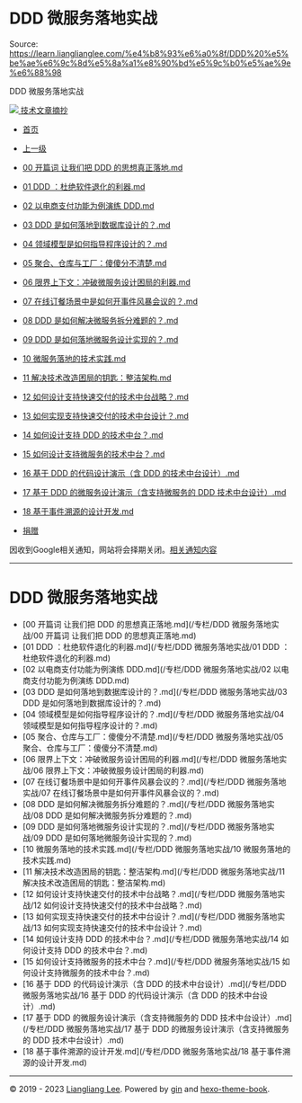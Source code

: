 # DDD 微服务落地实战 

Source: https://learn.lianglianglee.com/%e4%b8%93%e6%a0%8f/DDD%20%e5%be%ae%e6%9c%8d%e5%8a%a1%e8%90%bd%e5%9c%b0%e5%ae%9e%e6%88%98

DDD 微服务落地实战 



[![](/static/favicon.png)
技术文章摘抄](/)

* [首页](/)
* [上一级](../)

* [00 开篇词 让我们把 DDD 的思想真正落地.md](/%e4%b8%93%e6%a0%8f/DDD%20%e5%be%ae%e6%9c%8d%e5%8a%a1%e8%90%bd%e5%9c%b0%e5%ae%9e%e6%88%98/00%20%e5%bc%80%e7%af%87%e8%af%8d%20%20%e8%ae%a9%e6%88%91%e4%bb%ac%e6%8a%8a%20DDD%20%e7%9a%84%e6%80%9d%e6%83%b3%e7%9c%9f%e6%ad%a3%e8%90%bd%e5%9c%b0.md)
* [01 DDD ：杜绝软件退化的利器.md](/%e4%b8%93%e6%a0%8f/DDD%20%e5%be%ae%e6%9c%8d%e5%8a%a1%e8%90%bd%e5%9c%b0%e5%ae%9e%e6%88%98/01%20%20DDD%20%ef%bc%9a%e6%9d%9c%e7%bb%9d%e8%bd%af%e4%bb%b6%e9%80%80%e5%8c%96%e7%9a%84%e5%88%a9%e5%99%a8.md)
* [02 以电商支付功能为例演练 DDD.md](/%e4%b8%93%e6%a0%8f/DDD%20%e5%be%ae%e6%9c%8d%e5%8a%a1%e8%90%bd%e5%9c%b0%e5%ae%9e%e6%88%98/02%20%20%e4%bb%a5%e7%94%b5%e5%95%86%e6%94%af%e4%bb%98%e5%8a%9f%e8%83%bd%e4%b8%ba%e4%be%8b%e6%bc%94%e7%bb%83%20DDD.md)
* [03 DDD 是如何落地到数据库设计的？.md](/%e4%b8%93%e6%a0%8f/DDD%20%e5%be%ae%e6%9c%8d%e5%8a%a1%e8%90%bd%e5%9c%b0%e5%ae%9e%e6%88%98/03%20%20DDD%20%e6%98%af%e5%a6%82%e4%bd%95%e8%90%bd%e5%9c%b0%e5%88%b0%e6%95%b0%e6%8d%ae%e5%ba%93%e8%ae%be%e8%ae%a1%e7%9a%84%ef%bc%9f.md)
* [04 领域模型是如何指导程序设计的？.md](/%e4%b8%93%e6%a0%8f/DDD%20%e5%be%ae%e6%9c%8d%e5%8a%a1%e8%90%bd%e5%9c%b0%e5%ae%9e%e6%88%98/04%20%20%e9%a2%86%e5%9f%9f%e6%a8%a1%e5%9e%8b%e6%98%af%e5%a6%82%e4%bd%95%e6%8c%87%e5%af%bc%e7%a8%8b%e5%ba%8f%e8%ae%be%e8%ae%a1%e7%9a%84%ef%bc%9f.md)
* [05 聚合、仓库与工厂：傻傻分不清楚.md](/%e4%b8%93%e6%a0%8f/DDD%20%e5%be%ae%e6%9c%8d%e5%8a%a1%e8%90%bd%e5%9c%b0%e5%ae%9e%e6%88%98/05%20%20%e8%81%9a%e5%90%88%e3%80%81%e4%bb%93%e5%ba%93%e4%b8%8e%e5%b7%a5%e5%8e%82%ef%bc%9a%e5%82%bb%e5%82%bb%e5%88%86%e4%b8%8d%e6%b8%85%e6%a5%9a.md)
* [06 限界上下文：冲破微服务设计困局的利器.md](/%e4%b8%93%e6%a0%8f/DDD%20%e5%be%ae%e6%9c%8d%e5%8a%a1%e8%90%bd%e5%9c%b0%e5%ae%9e%e6%88%98/06%20%20%e9%99%90%e7%95%8c%e4%b8%8a%e4%b8%8b%e6%96%87%ef%bc%9a%e5%86%b2%e7%a0%b4%e5%be%ae%e6%9c%8d%e5%8a%a1%e8%ae%be%e8%ae%a1%e5%9b%b0%e5%b1%80%e7%9a%84%e5%88%a9%e5%99%a8.md)
* [07 在线订餐场景中是如何开事件风暴会议的？.md](/%e4%b8%93%e6%a0%8f/DDD%20%e5%be%ae%e6%9c%8d%e5%8a%a1%e8%90%bd%e5%9c%b0%e5%ae%9e%e6%88%98/07%20%20%e5%9c%a8%e7%ba%bf%e8%ae%a2%e9%a4%90%e5%9c%ba%e6%99%af%e4%b8%ad%e6%98%af%e5%a6%82%e4%bd%95%e5%bc%80%e4%ba%8b%e4%bb%b6%e9%a3%8e%e6%9a%b4%e4%bc%9a%e8%ae%ae%e7%9a%84%ef%bc%9f.md)
* [08 DDD 是如何解决微服务拆分难题的？.md](/%e4%b8%93%e6%a0%8f/DDD%20%e5%be%ae%e6%9c%8d%e5%8a%a1%e8%90%bd%e5%9c%b0%e5%ae%9e%e6%88%98/08%20%20DDD%20%e6%98%af%e5%a6%82%e4%bd%95%e8%a7%a3%e5%86%b3%e5%be%ae%e6%9c%8d%e5%8a%a1%e6%8b%86%e5%88%86%e9%9a%be%e9%a2%98%e7%9a%84%ef%bc%9f.md)
* [09 DDD 是如何落地微服务设计实现的？.md](/%e4%b8%93%e6%a0%8f/DDD%20%e5%be%ae%e6%9c%8d%e5%8a%a1%e8%90%bd%e5%9c%b0%e5%ae%9e%e6%88%98/09%20%20DDD%20%e6%98%af%e5%a6%82%e4%bd%95%e8%90%bd%e5%9c%b0%e5%be%ae%e6%9c%8d%e5%8a%a1%e8%ae%be%e8%ae%a1%e5%ae%9e%e7%8e%b0%e7%9a%84%ef%bc%9f.md)
* [10 微服务落地的技术实践.md](/%e4%b8%93%e6%a0%8f/DDD%20%e5%be%ae%e6%9c%8d%e5%8a%a1%e8%90%bd%e5%9c%b0%e5%ae%9e%e6%88%98/10%20%20%e5%be%ae%e6%9c%8d%e5%8a%a1%e8%90%bd%e5%9c%b0%e7%9a%84%e6%8a%80%e6%9c%af%e5%ae%9e%e8%b7%b5.md)
* [11 解决技术改造困局的钥匙：整洁架构.md](/%e4%b8%93%e6%a0%8f/DDD%20%e5%be%ae%e6%9c%8d%e5%8a%a1%e8%90%bd%e5%9c%b0%e5%ae%9e%e6%88%98/11%20%20%e8%a7%a3%e5%86%b3%e6%8a%80%e6%9c%af%e6%94%b9%e9%80%a0%e5%9b%b0%e5%b1%80%e7%9a%84%e9%92%a5%e5%8c%99%ef%bc%9a%e6%95%b4%e6%b4%81%e6%9e%b6%e6%9e%84.md)
* [12 如何设计支持快速交付的技术中台战略？.md](/%e4%b8%93%e6%a0%8f/DDD%20%e5%be%ae%e6%9c%8d%e5%8a%a1%e8%90%bd%e5%9c%b0%e5%ae%9e%e6%88%98/12%20%20%e5%a6%82%e4%bd%95%e8%ae%be%e8%ae%a1%e6%94%af%e6%8c%81%e5%bf%ab%e9%80%9f%e4%ba%a4%e4%bb%98%e7%9a%84%e6%8a%80%e6%9c%af%e4%b8%ad%e5%8f%b0%e6%88%98%e7%95%a5%ef%bc%9f.md)
* [13 如何实现支持快速交付的技术中台设计？.md](/%e4%b8%93%e6%a0%8f/DDD%20%e5%be%ae%e6%9c%8d%e5%8a%a1%e8%90%bd%e5%9c%b0%e5%ae%9e%e6%88%98/13%20%20%e5%a6%82%e4%bd%95%e5%ae%9e%e7%8e%b0%e6%94%af%e6%8c%81%e5%bf%ab%e9%80%9f%e4%ba%a4%e4%bb%98%e7%9a%84%e6%8a%80%e6%9c%af%e4%b8%ad%e5%8f%b0%e8%ae%be%e8%ae%a1%ef%bc%9f.md)
* [14 如何设计支持 DDD 的技术中台？.md](/%e4%b8%93%e6%a0%8f/DDD%20%e5%be%ae%e6%9c%8d%e5%8a%a1%e8%90%bd%e5%9c%b0%e5%ae%9e%e6%88%98/14%20%20%e5%a6%82%e4%bd%95%e8%ae%be%e8%ae%a1%e6%94%af%e6%8c%81%20DDD%20%e7%9a%84%e6%8a%80%e6%9c%af%e4%b8%ad%e5%8f%b0%ef%bc%9f.md)
* [15 如何设计支持微服务的技术中台？.md](/%e4%b8%93%e6%a0%8f/DDD%20%e5%be%ae%e6%9c%8d%e5%8a%a1%e8%90%bd%e5%9c%b0%e5%ae%9e%e6%88%98/15%20%20%e5%a6%82%e4%bd%95%e8%ae%be%e8%ae%a1%e6%94%af%e6%8c%81%e5%be%ae%e6%9c%8d%e5%8a%a1%e7%9a%84%e6%8a%80%e6%9c%af%e4%b8%ad%e5%8f%b0%ef%bc%9f.md)
* [16 基于 DDD 的代码设计演示（含 DDD 的技术中台设计）.md](/%e4%b8%93%e6%a0%8f/DDD%20%e5%be%ae%e6%9c%8d%e5%8a%a1%e8%90%bd%e5%9c%b0%e5%ae%9e%e6%88%98/16%20%20%e5%9f%ba%e4%ba%8e%20DDD%20%e7%9a%84%e4%bb%a3%e7%a0%81%e8%ae%be%e8%ae%a1%e6%bc%94%e7%a4%ba%ef%bc%88%e5%90%ab%20DDD%20%e7%9a%84%e6%8a%80%e6%9c%af%e4%b8%ad%e5%8f%b0%e8%ae%be%e8%ae%a1%ef%bc%89.md)
* [17 基于 DDD 的微服务设计演示（含支持微服务的 DDD 技术中台设计）.md](/%e4%b8%93%e6%a0%8f/DDD%20%e5%be%ae%e6%9c%8d%e5%8a%a1%e8%90%bd%e5%9c%b0%e5%ae%9e%e6%88%98/17%20%20%e5%9f%ba%e4%ba%8e%20DDD%20%e7%9a%84%e5%be%ae%e6%9c%8d%e5%8a%a1%e8%ae%be%e8%ae%a1%e6%bc%94%e7%a4%ba%ef%bc%88%e5%90%ab%e6%94%af%e6%8c%81%e5%be%ae%e6%9c%8d%e5%8a%a1%e7%9a%84%20DDD%20%e6%8a%80%e6%9c%af%e4%b8%ad%e5%8f%b0%e8%ae%be%e8%ae%a1%ef%bc%89.md)
* [18 基于事件溯源的设计开发.md](/%e4%b8%93%e6%a0%8f/DDD%20%e5%be%ae%e6%9c%8d%e5%8a%a1%e8%90%bd%e5%9c%b0%e5%ae%9e%e6%88%98/18%20%20%e5%9f%ba%e4%ba%8e%e4%ba%8b%e4%bb%b6%e6%ba%af%e6%ba%90%e7%9a%84%e8%ae%be%e8%ae%a1%e5%bc%80%e5%8f%91.md)
* [捐赠](/assets/捐赠.md)

因收到Google相关通知，网站将会择期关闭。[相关通知内容](https://lumendatabase.org/notices/44265620)

---

# DDD 微服务落地实战

* [00 开篇词 让我们把 DDD 的思想真正落地.md](/专栏/DDD 微服务落地实战/00 开篇词  让我们把 DDD 的思想真正落地.md)
* [01 DDD ：杜绝软件退化的利器.md](/专栏/DDD 微服务落地实战/01  DDD ：杜绝软件退化的利器.md)
* [02 以电商支付功能为例演练 DDD.md](/专栏/DDD 微服务落地实战/02  以电商支付功能为例演练 DDD.md)
* [03 DDD 是如何落地到数据库设计的？.md](/专栏/DDD 微服务落地实战/03  DDD 是如何落地到数据库设计的？.md)
* [04 领域模型是如何指导程序设计的？.md](/专栏/DDD 微服务落地实战/04  领域模型是如何指导程序设计的？.md)
* [05 聚合、仓库与工厂：傻傻分不清楚.md](/专栏/DDD 微服务落地实战/05  聚合、仓库与工厂：傻傻分不清楚.md)
* [06 限界上下文：冲破微服务设计困局的利器.md](/专栏/DDD 微服务落地实战/06  限界上下文：冲破微服务设计困局的利器.md)
* [07 在线订餐场景中是如何开事件风暴会议的？.md](/专栏/DDD 微服务落地实战/07  在线订餐场景中是如何开事件风暴会议的？.md)
* [08 DDD 是如何解决微服务拆分难题的？.md](/专栏/DDD 微服务落地实战/08  DDD 是如何解决微服务拆分难题的？.md)
* [09 DDD 是如何落地微服务设计实现的？.md](/专栏/DDD 微服务落地实战/09  DDD 是如何落地微服务设计实现的？.md)
* [10 微服务落地的技术实践.md](/专栏/DDD 微服务落地实战/10  微服务落地的技术实践.md)
* [11 解决技术改造困局的钥匙：整洁架构.md](/专栏/DDD 微服务落地实战/11  解决技术改造困局的钥匙：整洁架构.md)
* [12 如何设计支持快速交付的技术中台战略？.md](/专栏/DDD 微服务落地实战/12  如何设计支持快速交付的技术中台战略？.md)
* [13 如何实现支持快速交付的技术中台设计？.md](/专栏/DDD 微服务落地实战/13  如何实现支持快速交付的技术中台设计？.md)
* [14 如何设计支持 DDD 的技术中台？.md](/专栏/DDD 微服务落地实战/14  如何设计支持 DDD 的技术中台？.md)
* [15 如何设计支持微服务的技术中台？.md](/专栏/DDD 微服务落地实战/15  如何设计支持微服务的技术中台？.md)
* [16 基于 DDD 的代码设计演示（含 DDD 的技术中台设计）.md](/专栏/DDD 微服务落地实战/16  基于 DDD 的代码设计演示（含 DDD 的技术中台设计）.md)
* [17 基于 DDD 的微服务设计演示（含支持微服务的 DDD 技术中台设计）.md](/专栏/DDD 微服务落地实战/17  基于 DDD 的微服务设计演示（含支持微服务的 DDD 技术中台设计）.md)
* [18 基于事件溯源的设计开发.md](/专栏/DDD 微服务落地实战/18  基于事件溯源的设计开发.md)

---

© 2019 - 2023 [Liangliang Lee](/cdn-cgi/l/email-protection#365a5a5a0f020707060176515b575f5a1855595b).
Powered by [gin](https://github.com/gin-gonic/gin) and [hexo-theme-book](https://github.com/kaiiiz/hexo-theme-book).
